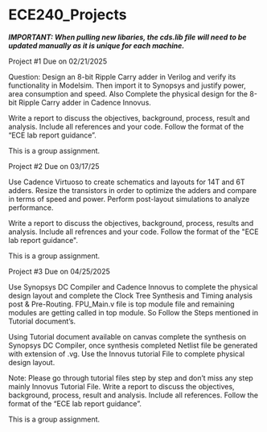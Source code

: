 # ECE240_Projects

***IMPORTANT: When pulling new libaries, the cds.lib file will need to be updated manually as it is unique for each machine.***


Project #1
Due on 02/21/2025

 Question: Design an 8-bit Ripple Carry adder in Verilog and verify its functionality in Modelsim.  Then import it to Synopsys and justify power, area consumption and speed. Also Complete the physical design for the 8-bit Ripple Carry adder in Cadence Innovus. 

Write a report to discuss the objectives, background, process, result and analysis. 
Include all references and your code. Follow the format of the “ECE lab report guidance”. 

This is a group assignment.

Project #2
Due on 03/17/25

Use Cadence Virtuoso to create schematics and layouts for 14T and 6T adders. Resize the transistors in order to optimize the adders and compare in terms of speed and power. Perform post-layout simulations to analyze performance. 

Write a report to discuss the objectives, background, process, results and analysis.
Include all refrences and your code. Follow the format of the "ECE lab report guidance".

This is a group assignment.

Project #3
Due on 04/25/2025

Use Synopsys DC Compiler and Cadence Innovus to complete the physical design layout and complete the Clock Tree Synthesis and Timing analysis post & Pre-Routing. 
FPU_Main.v file is top module file and remaining modules are getting called in top module. So Follow the Steps mentioned in Tutorial document’s.

Using Tutorial document available on canvas complete the synthesis on Synopsys DC Compiler, once synthesis completed Netlist file be generated with extension of .vg. Use the Innovus tutorial File to complete physical design layout. 

Note: Please go through tutorial files step by step and don’t miss any step mainly Innovus Tutorial File.
Write a report to discuss the objectives, background, process, result and analysis. Include all references. Follow the format of the “ECE lab report guidance”.

This is a group assignment.


